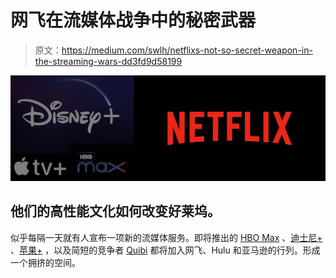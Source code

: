 # 网飞在流媒体战争中的秘密武器

> 原文：<https://medium.com/swlh/netflixs-not-so-secret-weapon-in-the-streaming-wars-dd3fd9d58199>

![](img/f7e5ba9eef0096abf54b207fe2bf4f54.png)

## 他们的高性能文化如何改变好莱坞。

似乎每隔一天就有人宣布一项新的流媒体服务。即将推出的 [HBO Max](https://variety.com/2019/digital/news/warnermedia-hbo-max-friends-exclusive-streaming-1203262335/) 、[迪士尼+](https://www.cnet.com/news/disney-plus-shows-movies-price-release-date-pixar-toy-story-avengers-marvel-star-wars-netflix/) 、[苹果+](https://www.digitaltrends.com/movies/what-is-apple-tv-plus/) ，以及简短的竞争者 [Quibi](https://www.forbes.com/sites/merrillbarr/2019/07/10/quibi-can-succeed-even-after-it-fails/#784b48ef7f60) 都将加入网飞、Hulu 和亚马逊的行列。形成一个拥挤的空间。